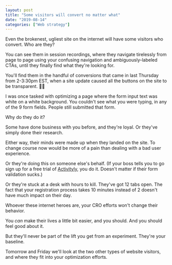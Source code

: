 ```yaml
---
layout: post
title: "Some visitors will convert no matter what"
date: "2019-08-14"
categories: ["Web strategy"]
---
```


Even the brokenest, ugliest site on the internet will have some visitors who convert. Who are they?

You can see them in session recordings, where they navigate tirelessly from page to page using your confusing navigation and ambiguously-labeled CTAs, until they finally find what they're looking for.

You'll find them in the handful of conversions that came in last Thursday from 2-3:30pm EST, when a site update caused all the buttons on the site to be transparent. 🤦‍♂️

I was once tasked with optimizing a page where the form input text was white on a white background. You couldn't see what you were typing, in any of the 9 form fields. People still submitted that form.

Why do they do it?

Some have done business with you before, and they're loyal. Or they've simply done their research.

Either way, their minds were made up when they landed on the site. To change course now would be more of a pain than dealing with a bad user experience.

Or they're doing this on someone else's behalf. (If your boss tells you to go sign up for a free trial of [Activityly](http://tiffzhang.com/startup/?s=332779514142)[](http://tiffzhang.com/startup/?s=416222361840), you do it. Doesn't matter if their form validation sucks.)

Or they're stuck at a desk with hours to kill. They've got 12 tabs open. The fact that your registration process takes 10 minutes instead of 2 doesn't have much impact on their day.

Whoever these internet heroes are, your CRO efforts won't change their behavior.

You _can_ make their lives a little bit easier, and you should. And you should feel good about it.

But they'll never be part of the lift you get from an experiment. They're your baseline.

Tomorrow and Friday we'll look at the two other types of website visitors, and where they fit into your optimization efforts.
